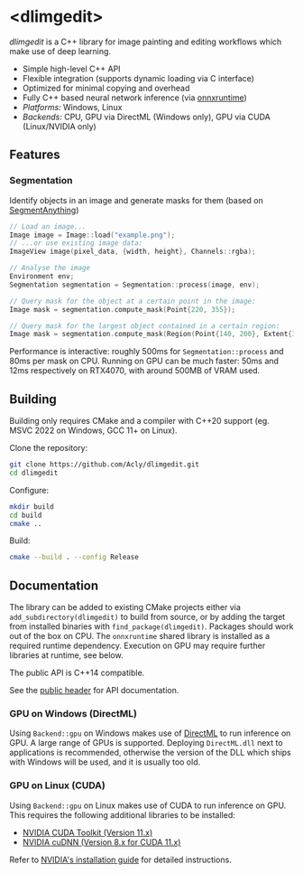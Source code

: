# \<dlimgedit\>

*dlimgedit* is a C++ library for image painting and editing workflows which make use of deep learning.

* Simple high-level C++ API
* Flexible integration (supports dynamic loading via C interface)
* Optimized for minimal copying and overhead
* Fully C++ based neural network inference (via [onnxruntime](https://onnxruntime.ai/))
* *Platforms:* Windows, Linux
* *Backends:* CPU, GPU via DirectML (Windows only), GPU via CUDA (Linux/NVIDIA only)

## Features

### Segmentation

Identify objects in an image and generate masks for them (based on [SegmentAnything](https://segment-anything.com))

```cpp
// Load an image...
Image image = Image::load("example.png");
// ...or use existing image data:
ImageView image(pixel_data, {width, height}, Channels::rgba);

// Analyse the image
Environment env;
Segmentation segmentation = Segmentation::process(image, env);

// Query mask for the object at a certain point in the image:
Image mask = segmentation.compute_mask(Point{220, 355});

// Query mask for the largest object contained in a certain region:
Image mask = segmentation.compute_mask(Region(Point{140, 200}, Extent{300, 300}));
```

Performance is interactive: roughly 500ms for `Segmentation::process` and 80ms per mask on CPU. Running on GPU can be much faster: 50ms and 12ms respectively on RTX4070, with around 500MB of VRAM used.


## Building

Building only requires CMake and a compiler with C++20 support (eg. MSVC 2022 on Windows, GCC 11+ on Linux).

Clone the repository:
```sh
git clone https://github.com/Acly/dlimgedit.git
cd dlimgedit
```
Configure:
```sh
mkdir build
cd build
cmake ..
```
Build:
```sh
cmake --build . --config Release
```


## Documentation

The library can be added to existing CMake projects either via `add_subdirectory(dlimgedit)` to build from source, or by adding the target from installed binaries with `find_package(dlimgedit)`. Packages should work out of the box on CPU. The `onnxruntime` shared library is installed as a required runtime dependency. Execution on GPU may require further libraries at runtime, see below.

The public API is C++14 compatible.

See the [public header](src/include/dlimgedit/dlimgedit.hpp) for API documentation.

### GPU on Windows (DirectML)

Using `Backend::gpu` on Windows makes use of [DirectML](https://github.com/microsoft/DirectML) to run inference on GPU. A large range of GPUs is supported. Deploying `DirectML.dll` next to applications is recommended, otherwise the version of the DLL which ships with Windows will be used, and it is usually too old.

### GPU on Linux (CUDA)

Using `Backend::gpu` on Linux makes use of CUDA to run inference on GPU. This requires the following additional libraries to be installed:
* [NVIDIA CUDA Toolkit (Version 11.x)](https://developer.nvidia.com/cuda-11-8-0-download-archive)
* [NVIDIA cuDNN (Version 8.x for CUDA 11.x)](https://developer.nvidia.com/cudnn)

Refer to [NVIDIA's installation guide](https://docs.nvidia.com/deeplearning/cudnn/install-guide/index.html) for detailed instructions.
